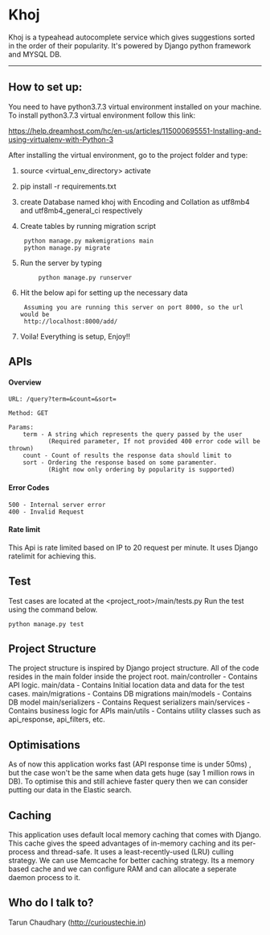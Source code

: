 # Khoj

Khoj is a typeahead autocomplete service which gives suggestions sorted in the order of their popularity. It's powered by Django python framework and MYSQL DB.

***

## How to set up:
You need to have python3.7.3 virtual environment installed on your machine.
To install python3.7.3 virtual environment follow this link:  

https://help.dreamhost.com/hc/en-us/articles/115000695551-Installing-and-using-virtualenv-with-Python-3 

After installing the virtual environment, go to the project folder and type: 
1. source <virtual_env_directory> activate
2. pip install -r requirements.txt
3. create Database named khoj with Encoding and Collation as utf8mb4 and utf8mb4_general_ci respectively
4. Create tables by running migration script

        python manage.py makemigrations main
        python manage.py migrate

5. Run the server by typing

            python manage.py runserver
6. Hit the below api for setting up the necessary data

        Assuming you are running this server on port 8000, so the url would be
        http://localhost:8000/add/
7. Voila! Everything is setup, Enjoy!!

## APIs

#### Overview
```
URL: /query?term=&count=&sort=

Method: GET

Params:
    term - A string which represents the query passed by the user 
           (Required parameter, If not provided 400 error code will be thrown)
    count - Count of results the response data should limit to
    sort - Ordering the response based on some paramenter. 
           (Right now only ordering by popularity is supported)
```

#### Error Codes
```
500 - Internal server error
400 - Invalid Request
```

#### Rate limit
This Api is rate limited based on IP to 20 request per minute. It uses Django ratelimit for achieving this.

## Test
Test cases are located at the <project_root>/main/tests.py
Run the test using the command below.
```
python manage.py test
```

## Project Structure
The project structure is inspired by Django project structure. All of the code resides in the main folder inside the project root.
main/controller - Contains API logic.
main/data - Contains Initial location data and data for the test cases.
main/migrations - Contains DB migrations
main/models - Contains DB model
main/serializers - Contains Request serializers
main/services - Contains business logic for APIs
main/utils - Contains utility classes such as api_response, api_filters, etc.

## Optimisations
As of now this application works fast (API response time is under 50ms) , but the case won't be the same when data gets huge (say 1 million rows in DB). To optimise this and still achieve faster query then we can consider putting our data in the Elastic search.

## Caching
This application uses default local memory caching that comes with Django. This cache gives the speed advantages of in-memory caching and its per-process and thread-safe. It uses a least-recently-used (LRU) culling strategy.
We can use Memcache for better caching strategy. Its a memory based cache and we can configure RAM and can allocate a seperate daemon process to it.

## Who do I talk to? 
Tarun Chaudhary (http://curioustechie.in)



